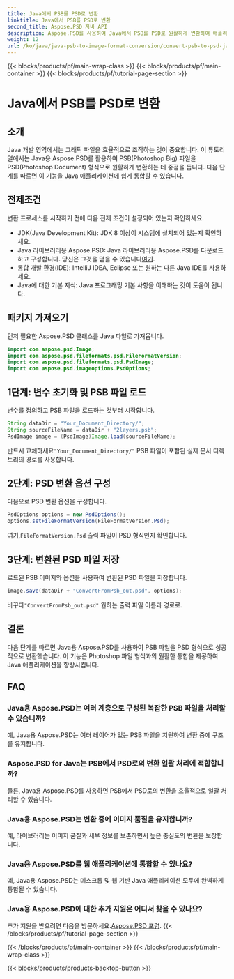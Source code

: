 ```yaml
---
title: Java에서 PSB를 PSD로 변환
linktitle: Java에서 PSB를 PSD로 변환
second_title: Aspose.PSD 자바 API
description: Aspose.PSD를 사용하여 Java에서 PSB를 PSD로 원활하게 변환하여 애플리케이션의 그래픽 파일 관리를 향상시키는 방법을 알아보세요.
weight: 12
url: /ko/java/java-psb-to-image-format-conversion/convert-psb-to-psd-java/
---
```


{{< blocks/products/pf/main-wrap-class >}}
{{< blocks/products/pf/main-container >}}
{{< blocks/products/pf/tutorial-page-section >}}

# Java에서 PSB를 PSD로 변환

## 소개
Java 개발 영역에서는 그래픽 파일을 효율적으로 조작하는 것이 중요합니다. 이 튜토리얼에서는 Java용 Aspose.PSD를 활용하여 PSB(Photoshop Big) 파일을 PSD(Photoshop Document) 형식으로 원활하게 변환하는 데 중점을 둡니다. 다음 단계를 따르면 이 기능을 Java 애플리케이션에 쉽게 통합할 수 있습니다.
## 전제조건
변환 프로세스를 시작하기 전에 다음 전제 조건이 설정되어 있는지 확인하세요.
- JDK(Java Development Kit): JDK 8 이상이 시스템에 설치되어 있는지 확인하세요.
-  Java 라이브러리용 Aspose.PSD: Java 라이브러리용 Aspose.PSD를 다운로드하고 구성합니다. 당신은 그것을 얻을 수 있습니다[여기](https://releases.aspose.com/psd/java/).
- 통합 개발 환경(IDE): IntelliJ IDEA, Eclipse 또는 원하는 다른 Java IDE를 사용하세요.
- Java에 대한 기본 지식: Java 프로그래밍 기본 사항을 이해하는 것이 도움이 됩니다.
## 패키지 가져오기
먼저 필요한 Aspose.PSD 클래스를 Java 파일로 가져옵니다.
```java
import com.aspose.psd.Image;
import com.aspose.psd.fileformats.psd.FileFormatVersion;
import com.aspose.psd.fileformats.psd.PsdImage;
import com.aspose.psd.imageoptions.PsdOptions;
```
## 1단계: 변수 초기화 및 PSB 파일 로드
변수를 정의하고 PSB 파일을 로드하는 것부터 시작합니다.
```java
String dataDir = "Your_Document_Directory/";
String sourceFileName = dataDir + "2layers.psb";
PsdImage image = (PsdImage)Image.load(sourceFileName);
```
 반드시 교체하세요`"Your_Document_Directory/"` PSB 파일이 포함된 실제 문서 디렉토리의 경로를 사용합니다.
## 2단계: PSD 변환 옵션 구성
다음으로 PSD 변환 옵션을 구성합니다.
```java
PsdOptions options = new PsdOptions();
options.setFileFormatVersion(FileFormatVersion.Psd);
```
 여기,`FileFormatVersion.Psd` 출력 파일이 PSD 형식인지 확인합니다.
## 3단계: 변환된 PSD 파일 저장
로드된 PSB 이미지와 옵션을 사용하여 변환된 PSD 파일을 저장합니다.
```java
image.save(dataDir + "ConvertFromPsb_out.psd", options);
```
 바꾸다`"ConvertFromPsb_out.psd"` 원하는 출력 파일 이름과 경로로.

## 결론
다음 단계를 따르면 Java용 Aspose.PSD를 사용하여 PSB 파일을 PSD 형식으로 성공적으로 변환했습니다. 이 기능은 Photoshop 파일 형식과의 원활한 통합을 제공하여 Java 애플리케이션을 향상시킵니다.
## FAQ
### Java용 Aspose.PSD는 여러 계층으로 구성된 복잡한 PSB 파일을 처리할 수 있습니까?
예, Java용 Aspose.PSD는 여러 레이어가 있는 PSB 파일을 지원하여 변환 중에 구조를 유지합니다.
### Aspose.PSD for Java는 PSB에서 PSD로의 변환 일괄 처리에 적합합니까?
물론, Java용 Aspose.PSD를 사용하면 PSB에서 PSD로의 변환을 효율적으로 일괄 처리할 수 있습니다.
### Java용 Aspose.PSD는 변환 중에 이미지 품질을 유지합니까?
예, 라이브러리는 이미지 품질과 세부 정보를 보존하면서 높은 충실도의 변환을 보장합니다.
### Java용 Aspose.PSD를 웹 애플리케이션에 통합할 수 있나요?
예, Java용 Aspose.PSD는 데스크톱 및 웹 기반 Java 애플리케이션 모두에 완벽하게 통합될 수 있습니다.
### Java용 Aspose.PSD에 대한 추가 지원은 어디서 찾을 수 있나요?
 추가 지원을 받으려면 다음을 방문하세요.[Aspose.PSD 포럼](https://forum.aspose.com/c/psd/34).
{{< /blocks/products/pf/tutorial-page-section >}}

{{< /blocks/products/pf/main-container >}}
{{< /blocks/products/pf/main-wrap-class >}}

{{< blocks/products/products-backtop-button >}}
